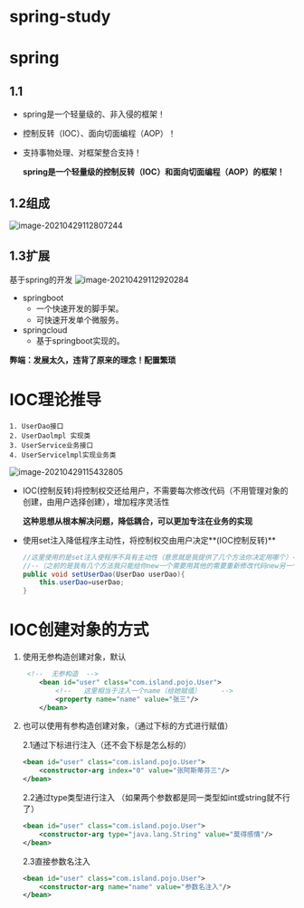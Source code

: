 # spring-study
# spring

## 1.1

* spring是一个轻量级的、非入侵的框架！

* 控制反转（IOC）、面向切面编程（AOP）！

* 支持事物处理、对框架整合支持！

   **spring是一个轻量级的控制反转（IOC）和面向切面编程（AOP）的框架！** 

  

## 1.2组成

![image-20210429112807244](https://user-images.githubusercontent.com/67540460/116650284-81643400-a9b3-11eb-94af-8922bb38e022.png)


## 1.3扩展

基于spring的开发
![image-20210429112920284](https://user-images.githubusercontent.com/67540460/116650403-9a6ce500-a9b3-11eb-9207-4329f083031b.png)


* springboot
  * 一个快速开发的脚手架。
  * 可快速开发单个微服务。
* springcloud
  * 基于springboot实现的。

**弊端：发展太久，违背了原来的理念！配置繁琐**



# IOC理论推导

 	1. UserDao接口
 	2. UserDaolmpl 实现类
 	3. UserService业务接口
 	4. UserServicelmpl实现业务类

![image-20210429115432805](https://user-images.githubusercontent.com/67540460/116650415-9d67d580-a9b3-11eb-87b6-54bcd871141b.png)



* IOC(控制反转)将控制权交还给用户，不需要每次修改代码（不用管理对象的创建，由用户选择创建），增加程序灵活性

  **这种思想从根本解决问题，降低耦合，可以更加专注在业务的实现**

* 使用set注入降低程序主动性，将控制权交由用户决定**(IOC控制反转)**

  ```java
  //这里使用的是set注入使程序不具有主动性（意思就是我提供了几个方法你决定用哪个）--
  //--（之前的是我有几个方法我只能给你new一个需要用其他的需要重新修改代码new另一个）
  public void setUserDao(UserDao userDao){
      this.userDao=userDao;
  }
  ```

# IOC创建对象的方式

1. 使用无参构造创建对象，默认

   ```xml
    <!--  无参构造  -->
       <bean id="user" class="com.island.pojo.User">
           <!--   这里相当于注入一个name（给她赋值）     -->
           <property name="name" value="张三"/>
       </bean>
   ```

2. 也可以使用有参构造创建对象，（通过下标的方式进行赋值）

   2.1通过下标进行注入（还不会下标是怎么标的）

   ```xml
   <bean id="user" class="com.island.pojo.User">
       <constructor-arg index="0" value="张阿斯蒂芬三"/>
   </bean>
   ```

   2.2通过type类型进行注入 （如果两个参数都是同一类型如int或string就不行了）

   ```xml
   <bean id="user" class="com.island.pojo.User">
       <constructor-arg type="java.lang.String" value="莫得感情"/>
   </bean>
   ```

   2.3直接参数名注入

   ```xml
   <bean id="user" class="com.island.pojo.User">
       <constructor-arg name="name" value="参数名注入"/>
   </bean>
   ```
